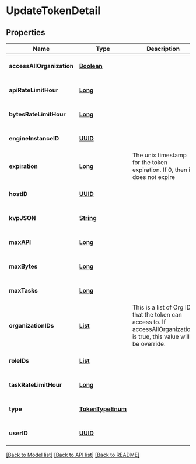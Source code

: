 # UpdateTokenDetail
## Properties

Name | Type | Description | Notes
------------ | ------------- | ------------- | -------------
**accessAllOrganization** | [**Boolean**](boolean.md) |  | [optional] [default to null]
**apiRateLimitHour** | [**Long**](long.md) |  | [optional] [default to null]
**bytesRateLimitHour** | [**Long**](long.md) |  | [optional] [default to null]
**engineInstanceID** | [**UUID**](UUID.md) |  | [optional] [default to null]
**expiration** | [**Long**](long.md) | The unix timestamp for the token expiration. If 0, then it does not expire | [optional] [default to null]
**hostID** | [**UUID**](UUID.md) |  | [optional] [default to null]
**kvpJSON** | [**String**](string.md) |  | [optional] [default to null]
**maxAPI** | [**Long**](long.md) |  | [optional] [default to null]
**maxBytes** | [**Long**](long.md) |  | [optional] [default to null]
**maxTasks** | [**Long**](long.md) |  | [optional] [default to null]
**organizationIDs** | [**List**](UUID.md) | This is a list of Org ID that the token can access to. If accessAllOrganization is true, this value will be override. | [optional] [default to null]
**roleIDs** | [**List**](UUID.md) |  | [optional] [default to null]
**taskRateLimitHour** | [**Long**](long.md) |  | [optional] [default to null]
**type** | [**TokenTypeEnum**](TokenTypeEnum.md) |  | [optional] [default to null]
**userID** | [**UUID**](UUID.md) |  | [optional] [default to null]

[[Back to Model list]](../README.md#documentation-for-models) [[Back to API list]](../README.md#documentation-for-api-endpoints) [[Back to README]](../README.md)

